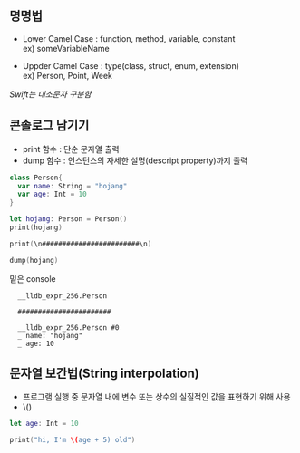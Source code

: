 ## 명명법
* Lower Camel Case : function, method, variable, constant   
ex) someVariableName

* Uppder Camel Case : type(class, struct, enum, extension)   
ex) Person, Point, Week

_Swift는 대소문자 구분함_


## 콘솔로그 남기기  
* print 함수 : 단순 문자열 출력  
* dump 함수 : 인스턴스의 자세한 설명(descript property)까지 출력

```swift
class Person{
  var name: String = "hojang"
  var age: Int = 10
}

let hojang: Person = Person()
print(hojang)

print(\n########################\n)

dump(hojang)
```

밑은 console
```
  __lldb_expr_256.Person
  
  #######################
  
  __lldb_expr_256.Person #0
  _ name: "hojang"
  _ age: 10
```

## 문자열 보간법(String interpolation)   
* 프로그램 실행 중 문자열 내에 변수 또는 상수의 실질적인 값을 표현하기 위해 사용  
* \\()

```swift
let age: Int = 10

print("hi, I'm \(age + 5) old")
```
